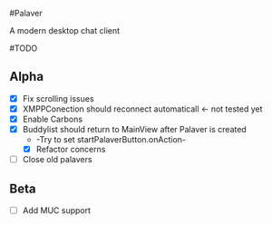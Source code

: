 #Palaver

A modern desktop chat client

#TODO
## Alpha
- [X] Fix scrolling issues
- [X] XMPPConection should reconnect automaticall <- not tested yet
- [X] Enable Carbons
- [X] Buddylist should return to MainView after Palaver is created
	- -Try to set startPalaverButton.onAction-
	- [X] Refactor concerns 
- [ ] Close old palavers
## Beta
- [ ] Add MUC support
